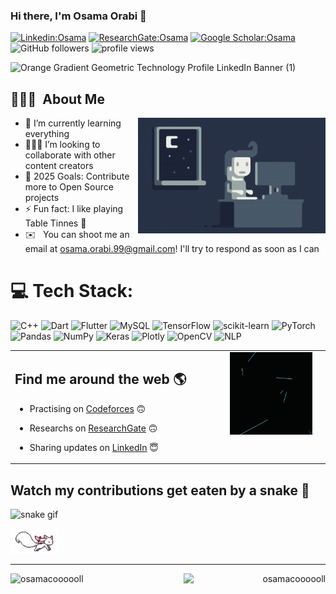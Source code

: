### Hi there, I'm Osama Orabi  👋 

[![Linkedin:Osama](https://img.shields.io/badge/-Osama-blue?style=flat-square&logo=Linkedin&logoColor=white&link=https://www.linkedin.com/in/osama-orabi-739940214/)](https://www.linkedin.com/in/osama-orabi-739940214/)
[![ResearchGate:Osama](https://img.shields.io/badge/-Osama-red?style=flat-square&logo=researchgate&logoColor=white&link=https://www.researchgate.net/profile/Osama-Orabi-2)](https://www.researchgate.net/profile/Osama-Orabi-2)
[![Google Scholar:Osama](https://img.shields.io/badge/-Osama-blue?style=flat-square&logo=Google&logoColor=white&link=https://scholar.google.com/citations?user=vhicgroAAAAJ&hl=en)](https://scholar.google.com/citations?user=vhicgroAAAAJ&hl=en)
![GitHub followers](https://img.shields.io/github/followers/osamacoooooll?label=Follow&style=social)
<img alt = "profile views" src="https://komarev.com/ghpvc/?username=osamacoooooll&color=brightgreen">  

![Orange Gradient Geometric Technology Profile LinkedIn Banner  (1)](https://i.postimg.cc/YCJ6Ld1P/Career.png)

## 👨🏻‍💻 &nbsp;About Me

<img alt="Night Coding" src="https://raw.githubusercontent.com/AVS1508/AVS1508/master/assets/Night-Coding.gif" align="right"/>

- 🧠 I’m currently learning everything
- 👨‍🤝‍👨 I’m looking to collaborate with other content creators
- 🥅 2025 Goals: Contribute more to Open Source projects
- ⚡ Fun fact: I like playing Table Tinnes 🏓
- ✉️ &nbsp; You can shoot me an email at osama.orabi.99@gmail.com! I'll try to respond as soon as I can


# 💻 Tech Stack:
![C++](https://img.shields.io/badge/c++-%2300599C.svg?style=for-the-badge&logo=c%2B%2B&logoColor=white) ![Dart](https://img.shields.io/badge/dart-%230175C2.svg?style=for-the-badge&logo=dart&logoColor=white)  ![Flutter](https://img.shields.io/badge/Flutter-%2302569B.svg?style=for-the-badge&logo=Flutter&logoColor=white) ![MySQL](https://img.shields.io/badge/mysql-%2300f.svg?style=for-the-badge&logo=mysql&logoColor=white) ![TensorFlow](https://img.shields.io/badge/TensorFlow-%23FF6F00.svg?style=for-the-badge&logo=TensorFlow&logoColor=white) ![scikit-learn](https://img.shields.io/badge/scikit--learn-%23F7931E.svg?style=for-the-badge&logo=scikit-learn&logoColor=white) ![PyTorch](https://img.shields.io/badge/PyTorch-%23EE4C2C.svg?style=for-the-badge&logo=PyTorch&logoColor=white) ![Pandas](https://img.shields.io/badge/pandas-%23150458.svg?style=for-the-badge&logo=pandas&logoColor=white) ![NumPy](https://img.shields.io/badge/numpy-%23013243.svg?style=for-the-badge&logo=numpy&logoColor=white) ![Keras](https://img.shields.io/badge/Keras-%23D00000.svg?style=for-the-badge&logo=Keras&logoColor=white) ![Plotly](https://img.shields.io/badge/Plotly-%233F4F75.svg?style=for-the-badge&logo=plotly&logoColor=white)  ![OpenCV](https://img.shields.io/badge/OpenCV-%235C3EE8.svg?style=for-the-badge&logo=opencv&logoColor=white) ![NLP](https://img.shields.io/badge/NLP-%234285F4.svg?style=for-the-badge&logo=natural-language-processing&logoColor=white)


<table width="100%">
  <tr>
    <td valign="top" width="70%">

## Find me around the web 🌎 
- Practising on [Codeforces](https://codeforces.com/profile/osama_orabi) 🙃
- Researchs on [ResearchGate](https://www.researchgate.net/profile/Osama-Orabi-2) 🙃
- Sharing updates on [LinkedIn](https://www.linkedin.com/in/osama-orabi-739940214/) 😇

    </td>
    <td valign="top" width="30%">
      <img align="right" width="200" src="https://raw.githubusercontent.com/osamacoooooll/osamacoooooll/master/assets/face.gif">
    </td>

    </td>
    <td valign="top" width="30%">
      <img align="right" width="200" src="https://raw.githubusercontent.com/osamacoooooll/osamacoooooll/master/assets/walking.gif">
    </td>
  </tr>
</table>



## Watch my contributions get eaten by a snake 🐍
![snake gif](https://user-images.githubusercontent.com/88105077/166116856-9251de7f-d2df-46fd-901b-5920e8047e52.svg)

<img src="https://raw.githubusercontent.com/osamacoooooll/osamacoooooll/master/assets/kyubey.gif" height="40" />

----  
<p align="left"><img width="45%" align="left" src="https://github-readme-stats.vercel.app/api?username=osamacoooooll&show_icons=true&include_all_commits=true&theme=radical&hide_border=true" alt="osamacoooooll" /></p>
<p align="right"><img width="45%" align="right" sy src="https://github-readme-stats.vercel.app/api/top-langs/?username=osamacoooooll&layout=compact&theme=radical&hide_border=true" alt="osamacoooooll" /></p>
